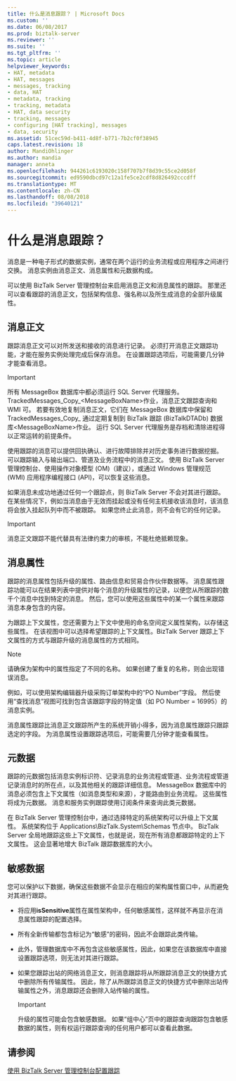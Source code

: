 ```yaml
---
title: 什么是消息跟踪？ | Microsoft Docs
ms.custom: ''
ms.date: 06/08/2017
ms.prod: biztalk-server
ms.reviewer: ''
ms.suite: ''
ms.tgt_pltfrm: ''
ms.topic: article
helpviewer_keywords:
- HAT, metadata
- HAT, messages
- messages, tracking
- data, HAT
- metadata, tracking
- tracking, metadata
- HAT, data security
- tracking, messages
- configuring [HAT tracking], messages
- data, security
ms.assetid: 51cec59d-b411-4d8f-b771-7b2cf0f38945
caps.latest.revision: 18
author: MandiOhlinger
ms.author: mandia
manager: anneta
ms.openlocfilehash: 944261c6193020c158f707b7f8d39c55ce2d058f
ms.sourcegitcommit: ed9590dbcd97c12a1fe5ce2cdf8d826492cccdff
ms.translationtype: MT
ms.contentlocale: zh-CN
ms.lasthandoff: 08/08/2018
ms.locfileid: "39640121"
---
```

# <a name="what-is-message-tracking"></a>什么是消息跟踪？
消息是一种电子形式的数据实例，通常在两个运行的业务流程或应用程序之间进行交换。 消息实例由消息正文、消息属性和元数据构成。  
  
 可以使用 BizTalk Server 管理控制台来启用消息正文和消息属性的跟踪。 那里还可以查看跟踪的消息正文，包括架构信息、强名称以及所生成消息的全部升级属性。  
  
## <a name="message-body"></a>消息正文  
 跟踪消息正文可以对所发送和接收的消息进行记录。 必须打开消息正文跟踪功能，才能在服务实例处理完成后保存消息。 在设置跟踪选项后，可能需要几分钟才能查看消息。  
  
> [!IMPORTANT]
>  所有 MessageBox 数据库中都必须运行 SQL Server 代理服务。 TrackedMessages_Copy_\<MessageBoxName\>作业，消息正文跟踪查询和 WMI 可。 若要有效地复制消息正文，它们在 MessageBox 数据库中保留和 TrackedMessages_Copy_ 通过定期复制到 BizTalk 跟踪 (BizTalkDTADb) 数据库\<MessageBoxName\>作业。 运行 SQL Server 代理服务是存档和清除进程得以正常运转的前提条件。  
  
 使用跟踪的消息可以提供回执确认、进行故障排除并对历史事务进行数据挖掘。 可以跟踪输入与输出端口、管道及业务流程中的消息正文。 使用 BizTalk Server 管理控制台、使用操作对象模型 (OM)（建议），或通过 Windows 管理规范 (WMI) 应用程序编程接口 (API)，可以恢复这些消息。  
  
 如果消息未成功地通过任何一个跟踪点，则 BizTalk Server 不会对其进行跟踪。 在某些情况下，例如当消息由于无效而挂起或没有任何主机接收该消息时，该消息将会放入挂起队列中而不被跟踪。 如果您终止此消息，则不会有它的任何记录。  
  
> [!IMPORTANT]
>  消息正文跟踪不能代替具有法律约束力的审核，不能杜绝抵赖现象。  
  
## <a name="message-properties"></a>消息属性  
 跟踪的消息属性包括升级的属性、路由信息和贸易合作伙伴数据等。 消息属性跟踪功能可以在结果列表中提供对每个消息的升级属性的记录，以便您从所跟踪的数千个消息中找到特定的消息。 然后，您可以使用这些属性中的某一个属性来跟踪消息本身包含的内容。  
  
 为跟踪上下文属性，您还需要为上下文中使用的命名空间定义属性架构，以存储这些属性。 在该视图中可以选择希望跟踪的上下文属性。BizTalk Server 跟踪上下文属性的方式与跟踪升级的消息属性的方式相同。  
  
> [!NOTE]
>  请确保为架构中的属性指定了不同的名称。 如果创建了重复的名称，则会出现错误消息。  
  
 例如，可以使用架构编辑器升级采购订单架构中的“PO Number”字段。 然后使用“查找消息”视图可找到包含该跟踪字段的特定值（如 PO Number = 16995）的消息实例。  
  
 消息属性跟踪比消息正文跟踪所产生的系统开销小得多，因为消息属性跟踪只跟踪选定的字段。 为消息属性设置跟踪选项后，可能需要几分钟才能查看属性。  
  
## <a name="metadata"></a>元数据  
 跟踪的元数据包括消息实例标识符、记录消息的业务流程或管道、业务流程或管道记录消息时的所在点，以及其他相关的跟踪详细信息。 MessageBox 数据库中的消息必须包含上下文属性（如消息类型和来源），才能路由到业务流程。 这些属性将成为元数据。 消息和服务实例跟踪使用订阅条件来查询此类元数据。  
  
 在 BizTalk Server 管理控制台中，通过选择特定的系统架构可以升级上下文属性。 系统架构位于 Applications\BizTalk.System\Schemas 节点中。 BizTalk Server 全局地跟踪这些上下文属性，也就是说，现在所有消息都跟踪特定的上下文属性。 这会显著地增大 BizTalk 跟踪数据库的大小。  
  
## <a name="sensitive-data"></a>敏感数据  
 您可以保护以下数据，确保这些数据不会显示在相应的架构属性窗口中，从而避免对其进行跟踪。  
  
-   将应用**isSensitive**属性在属性架构中，任何敏感属性，这样就不再显示在消息属性跟踪的配置选择。  
  
-   所有全新传输都包含标记为“敏感”的密码，因此不会跟踪此类传输。  
  
-   此外，管理数据库中不再包含这些敏感属性，因此，如果您在该数据库中直接设置跟踪选项，则无法对其进行跟踪。  
  
-   如果您跟踪出站的网络消息正文，则消息跟踪将从所跟踪消息正文的快捷方式中删除所有传输属性。 因此，除了从所跟踪消息正文的快捷方式中删除出站传输属性之外，消息跟踪还会删除入站传输的属性。  
  
    > [!IMPORTANT]
    >  升级的属性可能会包含敏感数据。 如果“组中心”页中的跟踪查询跟踪包含敏感数据的属性，则有权运行跟踪查询的任何用户都可以查看此数据。  
  
## <a name="see-also"></a>请参阅  
 [使用 BizTalk Server 管理控制台配置跟踪](http://msdn.microsoft.com/49b7f9d3-60b5-41bd-ba8b-029253926bef)

